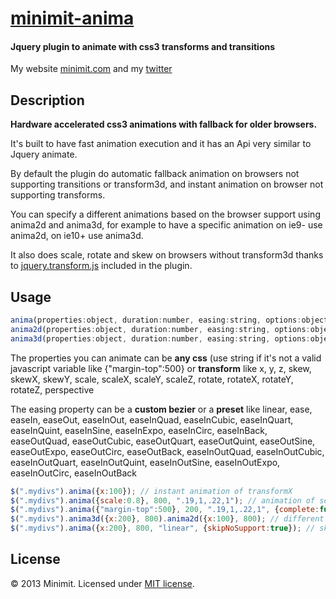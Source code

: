 # [minimit-anima](http://www.minimit.com/projects/code/minimit-anima)
#### Jquery plugin to animate with css3 transforms and transitions

My website [minimit.com](http://www.minimit.com) and my [twitter](http://twitter.com/beaver82minimit)

Description
-------
**Hardware accelerated css3 animations with fallback for older browsers.**

It's built to have fast animation execution and it has an Api very similar to Jquery animate.

By default the plugin do automatic fallback animation on browsers not supporting transitions or transform3d, and instant animation on browser not supporting transforms.

You can specify a different animations based on the browser support using anima2d and anima3d, for example to have a specific animation on ie9- use anima2d, on ie10+ use anima3d.

It also does scale, rotate and skew on browsers without transform3d thanks to <a href="https://github.com/louisremi/jquery.transform.js" target="_blank">jquery.transform.js</a> included in the plugin.

Usage
-------

``` javascript
anima(properties:object, duration:number, easing:string, options:object);
anima2d(properties:object, duration:number, easing:string, options:object);
anima3d(properties:object, duration:number, easing:string, options:object);
```

The properties you can animate can be **any css** (use string if it's not a valid javascript variable like {"margin-top":500} or **transform** like x, y, z, skew, skewX, skewY, scale, scaleX, scaleY, scaleZ, rotate, rotateX, rotateY, rotateZ, perspective

The easing property can be a **custom bezier** or a **preset** like linear, ease, easeIn, easeOut, easeInOut, easeInQuad, easeInCubic, easeInQuart, easeInQuint, easeInSine, easeInExpo, easeInCirc, easeInBack, easeOutQuad, easeOutCubic, easeOutQuart, easeOutQuint, easeOutSine, easeOutExpo, easeOutCirc, easeOutBack, easeInOutQuad, easeInOutCubic, easeInOutQuart, easeInOutQuint, easeInOutSine, easeInOutExpo, easeInOutCirc, easeInOutBack

``` javascript
$(".mydivs").anima({x:100}); // instant animation of transformX
$(".mydivs").anima({scale:0.8}, 800, ".19,1,.22,1"); // animation of scale with duration and custom easing
$(".mydivs").anima({"margin-top":500}, 200, ".19,1,.22,1", {complete:function(){$(this).css("display","none");}}); // example with css property animation and complete function
$(".mydivs").anima3d({x:200}, 800).anima2d({x:100}, 800); // different animations based on browser support of transition and transform3d
$(".mydivs").anima({x:200}, 800, "linear", {skipNoSupport:true}); // skip the animation on browser without transform support
```

License
-------
© 2013 Minimit. Licensed under [MIT license](http://www.opensource.org/licenses/mit-license.php).

